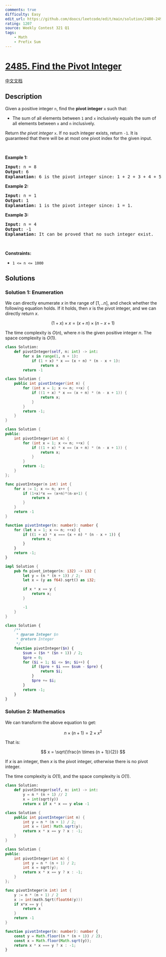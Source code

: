 ```yaml
---
comments: true
difficulty: Easy
edit_url: https://github.com/doocs/leetcode/edit/main/solution/2400-2499/2485.Find%20the%20Pivot%20Integer/README_EN.md
rating: 1207
source: Weekly Contest 321 Q1
tags:
    - Math
    - Prefix Sum
---
```


<!-- problem:start -->

# [2485. Find the Pivot Integer](https://leetcode.com/problems/find-the-pivot-integer)

[中文文档](/solution/2400-2499/2485.Find%20the%20Pivot%20Integer/README.md)

## Description

<!-- description:start -->

<p>Given a positive integer <code>n</code>, find the <strong>pivot integer</strong> <code>x</code> such that:</p>

<ul>
	<li>The sum of all elements between <code>1</code> and <code>x</code> inclusively equals the sum of all elements between <code>x</code> and <code>n</code> inclusively.</li>
</ul>

<p>Return <em>the pivot integer </em><code>x</code>. If no such integer exists, return <code>-1</code>. It is guaranteed that there will be at most one pivot index for the given input.</p>

<p>&nbsp;</p>
<p><strong class="example">Example 1:</strong></p>

<pre>
<strong>Input:</strong> n = 8
<strong>Output:</strong> 6
<strong>Explanation:</strong> 6 is the pivot integer since: 1 + 2 + 3 + 4 + 5 + 6 = 6 + 7 + 8 = 21.
</pre>

<p><strong class="example">Example 2:</strong></p>

<pre>
<strong>Input:</strong> n = 1
<strong>Output:</strong> 1
<strong>Explanation:</strong> 1 is the pivot integer since: 1 = 1.
</pre>

<p><strong class="example">Example 3:</strong></p>

<pre>
<strong>Input:</strong> n = 4
<strong>Output:</strong> -1
<strong>Explanation:</strong> It can be proved that no such integer exist.
</pre>

<p>&nbsp;</p>
<p><strong>Constraints:</strong></p>

<ul>
	<li><code>1 &lt;= n &lt;= 1000</code></li>
</ul>

<!-- description:end -->

## Solutions

<!-- solution:start -->

### Solution 1: Enumeration

We can directly enumerate $x$ in the range of $[1,..n]$, and check whether the following equation holds. If it holds, then $x$ is the pivot integer, and we can directly return $x$.

$$
(1 + x) \times x = (x + n) \times (n - x + 1)
$$

The time complexity is $O(n)$, where $n$ is the given positive integer $n$. The space complexity is $O(1)$.

<!-- tabs:start -->

```python
class Solution:
    def pivotInteger(self, n: int) -> int:
        for x in range(1, n + 1):
            if (1 + x) * x == (x + n) * (n - x + 1):
                return x
        return -1
```

```java
class Solution {
    public int pivotInteger(int n) {
        for (int x = 1; x <= n; ++x) {
            if ((1 + x) * x == (x + n) * (n - x + 1)) {
                return x;
            }
        }
        return -1;
    }
}
```

```cpp
class Solution {
public:
    int pivotInteger(int n) {
        for (int x = 1; x <= n; ++x) {
            if ((1 + x) * x == (x + n) * (n - x + 1)) {
                return x;
            }
        }
        return -1;
    }
};
```

```go
func pivotInteger(n int) int {
	for x := 1; x <= n; x++ {
		if (1+x)*x == (x+n)*(n-x+1) {
			return x
		}
	}
	return -1
}
```

```ts
function pivotInteger(n: number): number {
    for (let x = 1; x <= n; ++x) {
        if ((1 + x) * x === (x + n) * (n - x + 1)) {
            return x;
        }
    }
    return -1;
}
```

```rust
impl Solution {
    pub fn pivot_integer(n: i32) -> i32 {
        let y = (n * (n + 1)) / 2;
        let x = (y as f64).sqrt() as i32;

        if x * x == y {
            return x;
        }

        -1
    }
}
```

```php
class Solution {
    /**
     * @param Integer $n
     * @return Integer
     */
    function pivotInteger($n) {
        $sum = ($n * ($n + 1)) / 2;
        $pre = 0;
        for ($i = 1; $i <= $n; $i++) {
            if ($pre + $i === $sum - $pre) {
                return $i;
            }
            $pre += $i;
        }
        return -1;
    }
}
```

<!-- tabs:end -->

<!-- solution:end -->

<!-- solution:start -->

### Solution 2: Mathematics

We can transform the above equation to get:

$$
n \times (n + 1) = 2 \times x^2
$$

That is:

$$
x = \sqrt{\frac{n \times (n + 1)}{2}}
$$

If $x$ is an integer, then $x$ is the pivot integer, otherwise there is no pivot integer.

The time complexity is $O(1)$, and the space complexity is $O(1)$.

<!-- tabs:start -->

```python
class Solution:
    def pivotInteger(self, n: int) -> int:
        y = n * (n + 1) // 2
        x = int(sqrt(y))
        return x if x * x == y else -1
```

```java
class Solution {
    public int pivotInteger(int n) {
        int y = n * (n + 1) / 2;
        int x = (int) Math.sqrt(y);
        return x * x == y ? x : -1;
    }
}
```

```cpp
class Solution {
public:
    int pivotInteger(int n) {
        int y = n * (n + 1) / 2;
        int x = sqrt(y);
        return x * x == y ? x : -1;
    }
};
```

```go
func pivotInteger(n int) int {
	y := n * (n + 1) / 2
	x := int(math.Sqrt(float64(y)))
	if x*x == y {
		return x
	}
	return -1
}
```

```ts
function pivotInteger(n: number): number {
    const y = Math.floor((n * (n + 1)) / 2);
    const x = Math.floor(Math.sqrt(y));
    return x * x === y ? x : -1;
}
```

<!-- tabs:end -->

<!-- solution:end -->

<!-- problem:end -->
